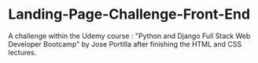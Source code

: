 # Landing-Page-Challenge-Front-End

A challenge within the Udemy course : "Python and Django Full Stack Web Developer Bootcamp" by Jose Portilla after finishing the HTML and CSS lectures.
